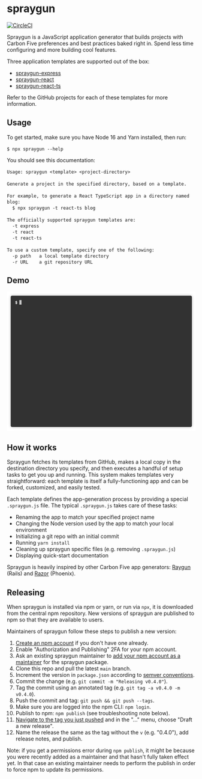 # spraygun

[![CircleCI](https://circleci.com/gh/carbonfive/spraygun/tree/main.svg?style=shield)](https://circleci.com/gh/carbonfive/spraygun/tree/main)

Spraygun is a JavaScript application generator that builds projects with Carbon Five preferences and best practices baked right in. Spend less time configuring and more building cool features.

Three application templates are supported out of the box:

- [spraygun-express](https://github.com/carbonfive/spraygun-express)
- [spraygun-react](https://github.com/carbonfive/spraygun-react)
- [spraygun-react-ts](https://github.com/carbonfive/spraygun-react-ts)

Refer to the GitHub projects for each of these templates for more information.

## Usage

To get started, make sure you have Node 16 and Yarn installed, then run:

```
$ npx spraygun --help
```

You should see this documentation:

```
Usage: spraygun <template> <project-directory>

Generate a project in the specified directory, based on a template.

For example, to generate a React TypeScript app in a directory named blog:
  $ npx spraygun -t react-ts blog

The officially supported spraygun templates are:
  -t express
  -t react
  -t react-ts

To use a custom template, specify one of the following:
  -p path   a local template directory
  -r URL    a git repository URL
```

## Demo

![demo](./docs/demo.gif)

## How it works

Spraygun fetches its templates from GitHub, makes a local copy in the destination directory you specify, and then executes a handful of setup tasks to get you up and running. This system makes templates very straightforward: each template is itself a fully-functioning app and can be forked, customized, and easily tested.

Each template defines the app-generation process by providing a special `.spraygun.js` file. The typical `.spraygun.js` takes care of these tasks:

- Renaming the app to match your specified project name
- Changing the Node version used by the app to match your local environment
- Initializing a git repo with an initial commit
- Running `yarn install`
- Cleaning up spraygun specific files (e.g. removing `.spraygun.js`)
- Displaying quick-start documentation

Spraygun is heavily inspired by other Carbon Five app generators: [Raygun](https://github.com/carbonfive/raygun) (Rails) and [Razor](https://github.com/carbonfive/razor) (Phoenix).

## Releasing

When spraygun is installed via npm or yarn, or run via `npx`, it is downloaded from the central npm repository. New versions of spraygun are published to npm so that they are available to users.

Maintainers of spraygun follow these steps to publish a new version:

1. [Create an npm account](https://www.npmjs.com/signup) if you don't have one already.
2. Enable "Authorization and Publishing" 2FA for your npm account.
3. Ask an existing spraygun maintainer to [add your npm account as a maintainer](https://www.npmjs.com/package/spraygun/access) for the spraygun package.
4. Clone this repo and pull the latest `main` branch.
5. Increment the version in `package.json` according to [semver conventions](https://semver.org).
6. Commit the change (e.g. `git commit -m "Releasing v0.4.0"`).
7. Tag the commit using an annotated tag (e.g. `git tag -a v0.4.0 -m v0.4.0`).
8. Push the commit and tag: `git push && git push --tags`.
9. Make sure you are logged into the npm CLI: `npm login`.
10. Publish to npm: `npm publish` (see troubleshooting note below).
11. [Navigate to the tag you just pushed](https://github.com/carbonfive/spraygun/tags) and in the "..." menu, choose "Draft a new release".
12. Name the release the same as the tag without the `v` (e.g. "0.4.0"), add release notes, and publish.

Note: if you get a permissions error during `npm publish`, it might be because you were recently added as a maintainer and that hasn't fully taken effect yet. In that case an existing maintainer needs to perform the publish in order to force npm to update its permissions.
